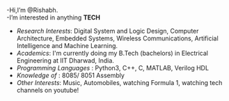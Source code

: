-Hi,I’m @Rishabh.<br>
-I’m interested in anything __TECH__ <br>
  - _Research Interests_: Digital System and Logic Design, Computer Architecture, Embedded Systems, Wireless Communications, Artificial Intelligence and Machine Learning.<br>
  - _Academics_: I'm currently doing my B.Tech (bachelors) in Electrical Engineering at IIT Dharwad, India.
  - _Programming Languages_ : Python3, C++, C, MATLAB, Verilog HDL
  - _Knowledge of_ : 8085/ 8051 Assembly
- _Other Interests_: Music, Automobiles, watching Formula 1, watching tech channels on youtube!
